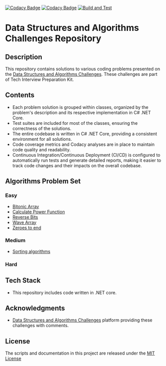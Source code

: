 [![Codacy Badge](https://app.codacy.com/project/badge/Grade/931411cd0c0c4a88a7fbd8dc6cac812b)](https://app.codacy.com/gh/mszczer/tech-interview-kit/dashboard?utm_source=gh&utm_medium=referral&utm_content=&utm_campaign=Badge_grade)
[![Codacy Badge](https://app.codacy.com/project/badge/Coverage/931411cd0c0c4a88a7fbd8dc6cac812b)](https://app.codacy.com/gh/mszczer/tech-interview-kit/dashboard?utm_source=gh&utm_medium=referral&utm_content=&utm_campaign=Badge_coverage)
[![Build and Test](https://github.com/mszczer/tech-interview-kit/actions/workflows/dotnet_ci.yml/badge.svg)](https://github.com/mszczer/tech-interview-kit/actions/workflows/dotnet_ci.yml)

# Data Structures and Algorithms Challenges Repository

## Description
This repository contains solutions to various coding problems presented on the [Data Structures and Algorithms Challenges](https://afteracademy.com/tech-interview/ds-algo-problem-set/top-problems/). These challenges are part of Tech Interview Preparation Kit.

## Contents
- Each problem solution is grouped within classes, organized by the problem's description and its respective implementation in C# .NET Core.
- Test suites are included for most of the classes, ensuring the correctness of the solutions.
- The entire codebase is written in C# .NET Core, providing a consistent environment for all solutions.
- Code coverage metrics and Codacy analyses are in place to maintain code quality and readability.
- Continuous Integration/Continuous Deployment (CI/CD) is configured to automatically run tests and generate detailed reports, making it easier to track code changes and their impacts on the overall codebase.
## Algorithms Problem Set
### Easy
- [Bitonic Array](Coding.Challenges/Easy/BitonicArray.cs)
- [Calculate Power Function](Coding.Challenges/Easy/PowerFunction.cs)
- [Reverse Bits](Coding.Challenges/Easy/ReverseBits.cs)
- [Wave Array](Coding.Challenges/Easy/WaveArray.cs)
- [Zeroes to end](Coding.Challenges/Easy/ZeroesToEnd.cs)
### Medium
- [Sorting algorithms](Coding.Challenges/Medium/SortedArray.cs)
### Hard

## Tech Stack
- This repository includes code written in .NET core.

## Acknowledgments
- [Data Structures and Algorithms Challenges](https://afteracademy.com/tech-interview/) platform providing these challenges with comments.

## License

The scripts and documentation in this project are released under the [MIT License](https://github.com/mszczer/tech-interview-kit/blob/main/LICENSE)
